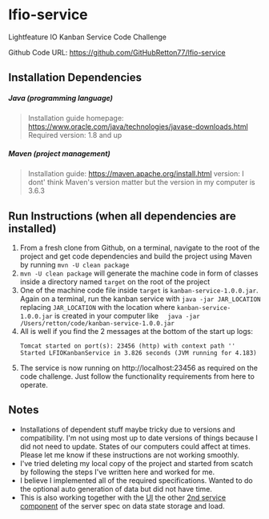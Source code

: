 # lfio-service
Lightfeature IO Kanban Service Code Challenge

Github Code URL: https://github.com/GitHubRetton77/lfio-service

## Installation Dependencies

##### Java (programming language)

> Installation guide homepage: https://www.oracle.com/java/technologies/javase-downloads.html  
> Required version: 1.8 and up

##### Maven (project management)

> Installation guide: https://maven.apache.org/install.html 
> version: I dont' think Maven's version matter but the version in my computer is 3.6.3

## Run Instructions (when all dependencies are installed)
1. From a fresh clone from Github, on a terminal, navigate to the root of the project and get code dependencies and build the project using Maven by running  `mvn -U clean package`
2. `mvn -U clean package` will generate the machine code in form of classes inside a directory named `target` on the root of the project
3. One of the machine code file inside `target` is `kanban-service-1.0.0.jar`. Again on a terminal, run the kanban service with `java -jar JAR_LOCATION` replacing `JAR_LOCATION` with the location where `kanban-service-1.0.0.jar` is created in your computer like ` 
java -jar /Users/retton/code/kanban-service-1.0.0.jar`
4. All is well if you find the 2 messages at the bottom of the start up logs:
    ```text
    Tomcat started on port(s): 23456 (http) with context path ''
    Started LFIOKanbanService in 3.826 seconds (JVM running for 4.183)
    ```
5. The service is now running on http://localhost:23456 as required on the code challenge. Just follow the functionality requirements from here to operate.



## Notes
- Installations of dependent stuff maybe tricky due to versions and compatibility. I'm not using most up to date versions of things because I did not need to update. States of our computers could affect at times. Please let me know if these instructions are not working smoothly.
- I've tried deleting my local copy of the project and started from scatch by following the steps I've written here and worked for me.
- I believe I implemented all of the required specifications. Wanted to do the optional auto generation of data but did not have time.
- This is also working together with the [UI](https://github.com/GitHubRetton77/lfio-user-interface) the other [2nd service component](https://github.com/GitHubRetton77/lfio-data-util) of the server spec on data state storage and load.

